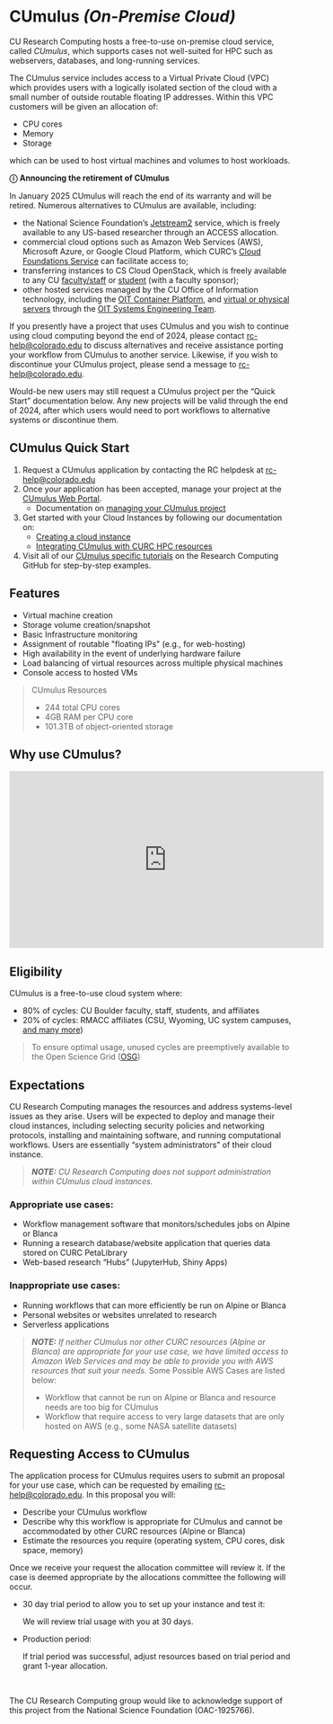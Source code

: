 # CUmulus _(On-Premise Cloud)_

CU Research Computing hosts a free-to-use on-premise cloud service, called _CUmulus_, which supports cases not well-suited for HPC such as webservers, databases, and long-running services. 

The CUmulus service includes access to a Virtual Private Cloud (VPC) which provides users with a logically isolated section of the cloud with a small number of outside routable floating IP addresses.  Within this VPC customers will be given an allocation of:
 - CPU cores
 - Memory
 - Storage

which can be used to host virtual machines and volumes to host workloads.

**&#9432;** **Announcing the retirement of CUmulus** 

In January 2025 CUmulus will reach the end of its warranty and will be retired.  Numerous alternatives to CUmulus are available, including:  

* the National Science Foundation’s [Jetstream2](https://jetstream-cloud.org) service, which is freely available to any US-based researcher through an ACCESS allocation. 
* commercial cloud options such as Amazon Web Services (AWS), Microsoft Azure, or Google Cloud Platform, which CURC’s [Cloud Foundations Service](https://www.colorado.edu/rc/cloudfoundations) can facilitate access to;  
* transferring instances to CS Cloud OpenStack, which is freely available to any CU [faculty/staff](https://www.colorado.edu/cs/facultystaff-resources/computing-resources-faculty-staff) or [student](https://www.colorado.edu/cs/students/computing-resources-students) (with a faculty sponsor); 
* other hosted services managed by the CU Office of Information technology, including the [OIT Container Platform](https://oit.colorado.edu/services/consulting-professional-services/container-platform), and [virtual or physical servers](https://oit.colorado.edu/services/consulting-professional-services/systems-engineering/pricing) through the [OIT Systems Engineering Team](https://oit.colorado.edu/services/consulting-professional-services/systems-engineering). 

If you presently have a project that uses CUmulus and you wish to continue using cloud computing beyond the end of 2024, please contact <rc-help@colorado.edu> to discuss alternatives and receive assistance porting your workflow from CUmulus to another service.  Likewise, if you wish to discontinue your CUmulus project, please send a message to <rc-help@colorado.edu>. 

Would-be new users may still request a CUmulus project per the “Quick Start” documentation below. Any new projects will be valid through the end of 2024, after which users would need to port workflows to alternative systems or discontinue them.

## CUmulus Quick Start

1. Request a CUmulus application by contacting the RC helpdesk at <rc-help@colorado.edu>
2. Once your application has been accepted, manage your project at the [CUmulus Web Portal](https://cumulus.rc.colorado.edu/auth/login/?next=/).
	- Documentation on [managing your CUmulus project](./project-management.html)
3. Get started with your Cloud Instances by following our documentation on:
	- [Creating a cloud instance](../../tutorials/cumulus1.html)
	- [Integrating CUmulus with CURC HPC resources](../../tutorials/cumulus3.html)
4. Visit all of our [CUmulus specific tutorials](../../tutorials/index.html) on the Research Computing GitHub for step-by-step examples.

## Features
- Virtual machine creation
- Storage volume creation/snapshot
- Basic Infrastructure monitoring
- Assignment of routable "floating IPs" (e.g., for web-hosting)
- High availability in the event of underlying hardware failure
- Load balancing of virtual resources across multiple physical machines
- Console access to hosted VMs

> CUmulus Resources
> - 244 total CPU cores
> - 4GB RAM per CPU core
> - 101.3TB of object-oriented storage

## Why use CUmulus?

<iframe width="560" height="315" src="https://www.youtube.com/embed/bX1J641oqNc" frameborder="0" allow="autoplay; encrypted-media" allowfullscreen></iframe>

## Eligibility

CUmulus is a free-to-use cloud system where:
- 80% of cycles: CU Boulder faculty, staff, students, and affiliates
- 20% of cycles: RMACC affiliates (CSU, Wyoming, UC system campuses, [and many more](https://rmacc.org/partners)) 

> To ensure optimal usage, unused cycles are preemptively available to the Open Science Grid ([OSG](https://opensciencegrid.org/))

## Expectations

CU Research Computing manages the resources and address systems-level issues as they arise. Users will be expected to deploy and manage their cloud instances, including selecting security policies and networking protocols, installing and maintaining software, and running computational workflows. Users are essentially “system administrators” of their cloud instance. 

> **_NOTE:_** _CU Research Computing does not support administration within CUmulus cloud instances._

### Appropriate use cases:
- Workflow management software that monitors/schedules jobs on Alpine or Blanca
- Running a research database/website application that queries data stored on CURC PetaLibrary 
- Web-based research “Hubs” (JupyterHub, Shiny Apps)

### Inappropriate use cases: 
- Running workflows that can more efficiently be run on Alpine or Blanca
- Personal websites or websites unrelated to research
- Serverless applications

> **_NOTE:_** _If neither CUmulus nor other CURC resources (Alpine or Blanca) are appropriate for your use case, we have limited access to Amazon Web Services and may be able to provide you with AWS resources that suit your needs._ Some Possible AWS Cases are listed below:
> - Workflow that cannot be run on Alpine or Blanca and resource needs are too big for CUmulus
> - Workflow that require access to very large datasets that are only hosted on AWS (e.g., some NASA satellite datasets)

##  Requesting Access to CUmulus

The application process for CUmulus requires users to submit an proposal for your use case, which can be requested by emailing [rc-help@colorado.edu](rc-help@colorado.edu). In this proposal you will:
- Describe your CUmulus workflow
- Describe why this workflow is appropriate for CUmulus and cannot be accommodated by other CURC resources (Alpine or Blanca)
- Estimate the resources you require (operating system, CPU cores, disk space, memory)

Once we receive your request the allocation committee will review it. If the case is deemed appropriate by the allocations committee the following will occur.

- 30 day trial period to allow you to set up your instance and test it:

	We will review trial usage with you at 30 days. 

- Production period: 

	If trial period was successful, adjust resources based on trial period and grant 1-year allocation.  

<br>

The CU Research Computing group would like to acknowledge support of this project from the National Science Foundation (OAC-1925766).
